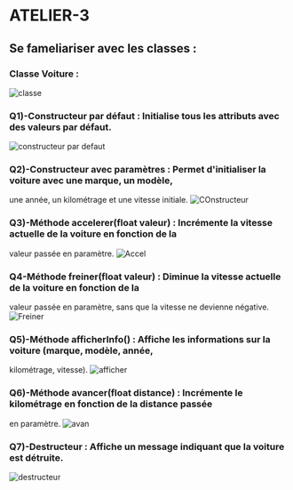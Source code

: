 # ATELIER-3
## Se fameliariser avec les classes :

### Classe Voiture :
![classe](https://github.com/user-attachments/assets/a1884d37-59da-407d-9b8e-8637e9d816b6)

### Q1)-Constructeur par défaut : Initialise tous les attributs avec des valeurs par défaut.
 ![constructeur par defaut](https://github.com/user-attachments/assets/cbbc629c-e7c7-42c9-9942-a25d699a6435)

### Q2)-Constructeur avec paramètres : Permet d'initialiser la voiture avec une marque, un modèle,
une année, un kilométrage et une vitesse initiale.
![COnstructeur](https://github.com/user-attachments/assets/da9c716a-5b58-4873-a081-65258850edb4)

  ### Q3)-Méthode accelerer(float valeur) : Incrémente la vitesse actuelle de la voiture en fonction de la
valeur passée en paramètre.
![Accel](https://github.com/user-attachments/assets/22423802-258c-4b97-b4a1-f26611cdc678)

  ### Q4-Méthode freiner(float valeur) : Diminue la vitesse actuelle de la voiture en fonction de la
valeur passée en paramètre, sans que la vitesse ne devienne négative.
![Freiner ](https://github.com/user-attachments/assets/0722f21b-bc8f-413f-94bd-18b80ef649fc)

### Q5)-Méthode afficherInfo() : Affiche les informations sur la voiture (marque, modèle, année,
kilométrage, vitesse).
![afficher ](https://github.com/user-attachments/assets/b838c3fd-45b2-498c-8c3e-3ab2a155af4b)
  ### Q6)-Méthode avancer(float distance) : Incrémente le kilométrage en fonction de la distance passée
en paramètre.
![avan](https://github.com/user-attachments/assets/de088e3f-25ea-4ef8-a9a9-01ad46a7d225)

### Q7)-Destructeur : Affiche un message indiquant que la voiture est détruite.
![destructeur](https://github.com/user-attachments/assets/72164d2a-1cfb-410c-b948-82a483352fe2)







  
 
      

